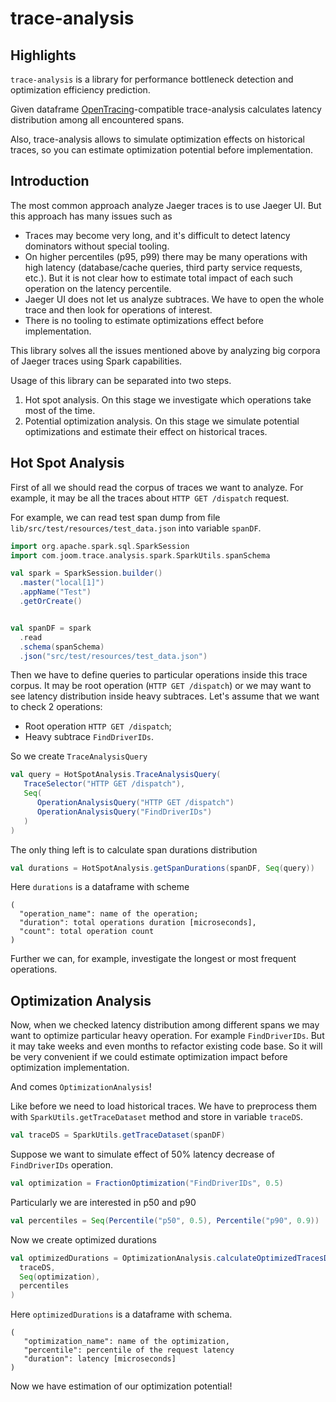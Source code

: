 # trace-analysis
 
## Highlights
`trace-analysis` is a library for performance bottleneck detection and optimization efficiency prediction.

Given dataframe [OpenTracing](https://github.com/opentracing/specification/blob/master/specification.md)-compatible trace-analysis calculates latency distribution among all
encountered spans.

Also, trace-analysis allows to simulate optimization effects on historical traces, so you can estimate optimization potential 
before implementation.

## Introduction

The most common approach analyze Jaeger traces is to use Jaeger UI.
But this approach has many issues such as
- Traces may become very long, and it's difficult to detect latency dominators without special tooling.
- On higher percentiles (p95, p99) there may be many operations with high latency (database/cache queries, third party service requests, etc.).
  But it is not clear how to estimate total impact of each such operation on the latency percentile.
- Jaeger UI does not let us analyze subtraces. We have to open the whole trace and then look for operations of interest.
- There is no tooling to estimate optimizations effect before implementation.

This library solves all the issues mentioned above by analyzing big corpora of Jaeger traces using Spark capabilities.  

Usage of this library can be separated into two steps.
1. Hot spot analysis. On this stage we investigate which operations take most of the time.
2. Potential optimization analysis. On this stage we simulate potential optimizations and estimate their effect
   on historical traces.

## Hot Spot Analysis

First of all we should read the corpus of traces we want to analyze. For example, it may be all the traces about
`HTTP GET /dispatch` request.
 
For example, we can read test span dump from file `lib/src/test/resources/test_data.json` into variable `spanDF`.
```scala
import org.apache.spark.sql.SparkSession
import com.joom.trace.analysis.spark.SparkUtils.spanSchema

val spark = SparkSession.builder()
  .master("local[1]")
  .appName("Test")
  .getOrCreate()


val spanDF = spark
  .read
  .schema(spanSchema)
  .json("src/test/resources/test_data.json")
```

Then we have to define queries to particular operations inside this trace corpus. It may be root operation (`HTTP GET /dispatch`)
or we may want to see latency distribution inside heavy subtraces. Let's assume that we want to check 2 operations:
- Root operation `HTTP GET /dispatch`;
- Heavy subtrace `FindDriverIDs`.

So we create `TraceAnalysisQuery`
```scala
val query = HotSpotAnalysis.TraceAnalysisQuery(
   TraceSelector("HTTP GET /dispatch"),
   Seq(
      OperationAnalysisQuery("HTTP GET /dispatch")
      OperationAnalysisQuery("FindDriverIDs")
   )
)
```

The only thing left is to calculate span durations distribution
```scala
val durations = HotSpotAnalysis.getSpanDurations(spanDF, Seq(query))
```

Here `durations` is a dataframe with scheme
```
(
  "operation_name": name of the operation; 
  "duration": total operations duration [microseconds], 
  "count": total operation count
)
```

Further we can, for example, investigate the longest or most frequent operations.

## Optimization Analysis

Now, when we checked latency distribution among different spans we may want to optimize particular heavy operation.
For example `FindDriverIDs`. But it may take weeks and even months to refactor existing code base. So it will be very convenient
if we could estimate optimization impact before optimization implementation.

And comes `OptimizationAnalysis`!

Like before we need to load historical traces. We have to preprocess them with `SparkUtils.getTraceDataset` method and store in variable `traceDS`.
```scala
val traceDS = SparkUtils.getTraceDataset(spanDF)
```

Suppose we want to simulate effect of 50% latency decrease of `FindDriverIDs` operation.
```scala
val optimization = FractionOptimization("FindDriverIDs", 0.5)
```

Particularly we are interested in p50 and p90
```scala
val percentiles = Seq(Percentile("p50", 0.5), Percentile("p90", 0.9))
```

Now we create optimized durations
```scala
val optimizedDurations = OptimizationAnalysis.calculateOptimizedTracesDurations(
  traceDS,
  Seq(optimization),
  percentiles
)
```

Here `optimizedDurations` is a dataframe with schema.
```
(
   "optimization_name": name of the optimization,
   "percentile": percentile of the request latency
   "duration": latency [microseconds] 
)
```

Now we have estimation of our optimization potential!